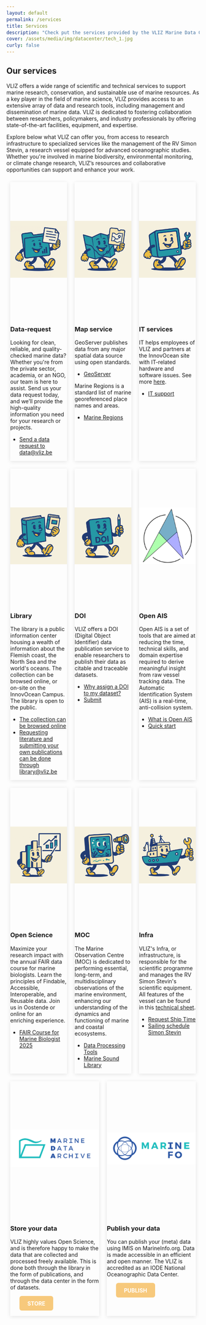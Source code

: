 ```yaml
---
layout: default
permalink: /services
title: Services
description: "Check put the services provided by the VLIZ Marine Data Centre. We offer a range of services to support the FAIR principles of data management. Learn more about our services and how they can help you in your research."
cover: /assets/media/img/datacenter/tech_1.jpg
curly: false
---
```


<link rel="stylesheet" href="https://fonts.googleapis.com/css2?family=Material+Symbols+Outlined:opsz,wght,FILL,GRAD@24,400,0,0" />
<section>
  <h2>Our services</h2>
  <p>VLIZ offers a wide range of scientific and technical services to support marine research, conservation, and sustainable use of marine resources. As a key player in the field of marine science, VLIZ provides access to an extensive array of data and research tools, including management and dissemination of marine data. VLIZ is dedicated to fostering collaboration between researchers, policymakers, and industry professionals by offering state-of-the-art facilities, equipment, and expertise.
</p>
<p>
Explore below what VLIZ can offer you, from access to research infrastructure to specialized services like the management of the RV Simon Stevin, a research vessel equipped for advanced oceanographic studies. Whether you're involved in marine biodiversity, environmental monitoring, or climate change research, VLIZ’s resources and collaborative opportunities can support and enhance your work.</p>

 <div class="container">
  <!-- Data Request Card -->
  <div class="card" id="data-request">
    <div class="card-inner" style="--clr:#fff;">
      <div class="box">
        <div class="imgBox">
          <img src="/assets/media/img/datacenter/Thomas_datarequest_v3.png" alt="Data-request" width="400">
        </div>
      </div>
    </div>
    <div class="content">
      <h3>Data-request</h3>
      <p>Looking for clean, reliable, and quality-checked marine data? Whether you're from the private sector, academia, or an NGO, our team is here to assist. Send us your data request today, and we’ll provide the high-quality information you need for your research or projects.</p>
      <ul>
        <li style="--clr-tag:#d3b19a;" class="branding">
          <a href="mailto:data@vliz.be" target="_blank">Send a data request to data@vliz.be</a>
        </li>
      </ul>
    </div>
  </div>
  <!-- Map Service Card -->
  <div class="card" id="map-service">
    <div class="card-inner" style="--clr:#fff;">
      <div class="box">
        <div class="imgBox">
          <img src="/assets/media/img/datacenter/Thomas_maprequest_v3.png" alt="Map-service" width="400">
        </div>
      </div>
    </div>
    <div class="content">
      <h3>Map service</h3>
      <p>GeoServer publishes data from any major spatial data source using open standards.</p>
      <ul>
        <li style="--clr-tag:#d3b19a;" class="branding">
          <a href="https://geo.vliz.be/geoserver/web/?0" target="_blank">GeoServer</a>
        </li>
      </ul>
      <p>Marine Regions is a standard list of marine georeferenced place names and areas.</p>
      <ul>
        <li style="--clr-tag:#d3b19a;" class="branding">
          <a href="https://www.marineregions.org/" target="_blank">Marine Regions</a>
        </li>
      </ul>
    </div>
  </div>
  <!-- IT Services Card -->
  <div class="card" id="it-services">
    <div class="card-inner" style="--clr:#fff;">
      <div class="box">
        <div class="imgBox">
          <img src="/assets/media/img/datacenter/Thomas_ITservices_v2.png" alt="IT-service" width="400">
        </div>
      </div>
    </div>
    <div class="content">
      <h3>IT services</h3>
      <p>IT helps employees of VLIZ and partners at the InnovOcean site with IT-related hardware and software issues. See more <a href="https://www.vliz.be/en/what-we-do/data-information/it" target="_blank">here</a>.</p>
      <ul>
        <li style="--clr-tag:#d3b19a;" class="branding">
          <a href="mailto:support@vliz.be" target="_blank">IT support</a>
        </li>
      </ul>
    </div>
  </div>




 <div class="container">
  <!-- Library Card -->
  <div class="card" id="library">
    <div class="card-inner" style="--clr:#fff;">
      <div class="box">
        <div class="imgBox">
          <img src="/assets/media/img/datacenter/Thomas_libraryservices.png" alt="Library" width="400">
       </div>
      </div>
    </div>
      <div class="content">
        <h3>Library</h3>
        <p>The library is a public information center housing a wealth of information about the Flemish coast, the North Sea and the world's oceans. The collection can be browsed online, or on-site on the InnovOcean Campus. The library is open to the public.</p>
        <ul>
          <li style="--clr-tag:#d3b19a;" class="branding">
            <a href="https://www.vliz.be/en/catalogue" target="_blank">The collection can be browsed online</a>
          </li>
          <li style="--clr-tag:#d3b19a;" class="branding">
            <a href="mailto:library@vliz.be" target="_blank">Requesting literature and submitting your own publications can be done through library@vliz.be</a>
        </li>
      </ul>
    </div>
  </div>
  <!-- DOI Card -->
  <div class="card">
    <div class="card-inner" style="--clr:#fff;">
      <div class="box">
        <div class="imgBox">
          <img src="/assets/media/img/datacenter/Thomas_doiservice.png" alt="DOI" width="400">
        </div>
      </div>
    </div>
    <div class="content">
      <h3>DOI</h3>
      <p>VLIZ offers a DOI (Digital Object Identifier) data publication service to enable researchers to publish their data as citable and traceable datasets.</p>
      <ul>
        <li style="--clr-tag:#d3b19a;" class="branding">
          <a href="https://www.vliz.be/sites/vliz.be/files/public/docs/DOI_Guidelines.pdf" target="_blank">Why assign a DOI to my dataset?</a>
        </li>
        <li style="--clr-tag:#d3b19a;" class="branding">
          <a href="https://marineinfo.org/metasubmit/" target="_blank">Submit</a>
        </li>
      </ul>
    </div>
  </div>
  <!-- Open AIS Card -->
  <div class="card">
    <div class="card-inner" style="--clr:#fff;">
      <div class="box">
        <div class="imgBox">
          <img src="\assets\media\img\datacenter\open-ais-logo.svg" alt="OpenAIS" width="400">
        </div>
      </div>
    </div>
    <div class="content">
      <h3>Open AIS</h3>
      <p>Open AIS is a set of tools that are aimed at reducing the time, technical skills, and domain expertise required to derive meaningful insight from raw vessel tracking data. The Automatic Identification System (AIS) is a real-time, anti-collision system.</p>
      <ul>
        <li style="--clr-tag:#d3b19a;" class="branding">
          <a href="https://open-ais.org/" target="_blank">What is Open AIS</a>
        </li>
        <li style="--clr-tag:#d3b19a;" class="branding">
          <a href="https://open-ais.org/Quick-Start/0/" target="_blank">Quick start</a>
       </li>
      </ul>
    </div>
  </div>





   <div class="container">
  <!-- Open Science Card -->
  <div class="card">
    <div class="card-inner" style="--clr:#fff;">
      <div class="box">
        <div class="imgBox">
          <img src="/assets/media/img/datacenter/Thomas_openscienceservice.png" alt="Open Science" width="400">
        </div>
      </div>
    </div>
    <div class="content">
      <h3>Open Science</h3>
      <p>Maximize your research impact with the annual FAIR data course for marine biologists. Learn the principles of Findable, Accessible, Interoperable, and Reusable data. Join us in Oostende or online for an enriching experience.</p>
      <ul>
        <li style="--clr-tag:#d3b19a;" class="branding">
          <a href="https://www.vliz.be/en/embrc-fair-training-course" target="_blank">FAIR Course for Marine Biologist 2025</a>
        </li>
      </ul>
    </div>
  </div>
  <!-- MOC Card -->
  <div class="card">
    <div class="card-inner" style="--clr:#fff;">
      <div class="box">
        <div class="imgBox">
          <img src="/assets/media/img/datacenter/Thomas_mocservice.png" alt="MOC" width="400">
        </div>
      </div>
    </div>
    <div class="content">
      <h3>MOC</h3>
      <p>The Marine Observation Centre (MOC) is dedicated to performing essential, long-term, and multidisciplinary observations of the marine environment, enhancing our understanding of the dynamics and functioning of marine and coastal ecosystems.</p>
      <ul>
        <li style="--clr-tag:#d3b19a;" class="branding"><a href="https://github.com/lifewatch">Data Processing Tools</a></li>
        <li style="--clr-tag:#d3b19a;" class="branding"><a href="https://marinesoundlib.org">Marine Sound Library</a></li>
      </ul>
    </div>
  </div>
  <!-- Infra Card -->
  <div class="card">
    <div class="card-inner" style="--clr:#fff;">
      <div class="box">
        <div class="imgBox">
          <img src="\assets\media\img\datacenter\Thomas_infraservices.png" alt="Infrastructure" width="400">
        </div>
      </div>
    </div>
    <div class="content">
      <h3>Infra</h3>
      <p>VLIZ's Infra, or infrastructure, is responsible for the scientific programme and manages the RV Simon Stevin's scientific equipment. All features of the vessel can be found in this <a href="https://www.vliz.be/sites/vliz.be/files/tech%20fiche%20SS%20(002).pdf">technical sheet</a>.</p>
      <ul>
        <li style="--clr-tag:#d3b19a;" class="branding">
          <a href="https://www.vliz.be/vmdcdata/midas/request-ship-time">Request Ship Time</a>
        </li>
        <li style="--clr-tag:#d3b19a;" class="branding">
          <a href="https://www.vliz.be/vmdcdata/midas/scheduler">Sailing schedule Simon Stevin</a>
        </li>
      </ul>
    </div>
  </div>




 <div class="container">
  <!-- Store Your Data Card -->
  <div class="card">
    <div class="card-inner" style="--clr:#fff;">
      <div class="box">
        <div class="imgBox">
          <img src="/assets/media/img/content/logo_mda2.png" alt="Store" width="400">
        </div>
      </div>
    </div>
<div class="content">
  <h3>Store your data</h3>
  <p>VLIZ highly values Open Science, and is therefore happy to make the data that are collected and processed freely available. This is done both through the library in the form of publications, and through the data center in the form of datasets.</p>
  <ul>
  <a href="https://marinedataarchive.org/" target="_blank" class="store-button">STORE</a>
</ul>
</div>
  </div>

  <!-- Publish Your Data Card -->
  <div class="card">
    <div class="card-inner" style="--clr:#fff;">
      <div class="box">
        <div class="imgBox">
          <img src="/assets/media/img/content/Marine Info_logo pos RGB.jpg" alt="Publsh" width="400">
        </div>
      </div>
    </div>
    <div class="content">
      <h3>Publish your data</h3>
      <p>You can publish your (meta) data using IMIS on MarineInfo.org. Data is made accessible in an efficient and open manner. The VLIZ is accredited as an IODE National Oceanographic Data Center.</p>
      <ul>
          <a href="https://marineinfo.org/metasubmit/" target="_blank" class="store-button">PUBLISH</a>
      </ul>
    </div>
  </div>
</div>


<style>
  .store-button {
    display: inline-block;
    padding: 0.75em 1.5em;
    background-color: #f7c97c;
    color: white;
    text-decoration: none;
    font-weight: bold;
    border-radius: 6px;
    transition: background-color 0.3s ease;
  }

  .store-button:hover {
    background-color:rgb(241, 187, 92);
  }
</style>



<style>
  .imgBox {
    width: 100%;
    height: 350px; /* or adjust as needed */
    overflow: hidden;
    display: flex;
    align-items: center;
    justify-content: center;
  }

  .imgBox img {
    width: 100%;
    height: 100%;
    object-fit: cover; /* cover = fill & crop; contain = fit without crop */
  }
</style>


<style>
.container {
  display: flex;
  flex-wrap: wrap;
  justify-content: space-between;
}

.card {
  flex: 1 1 calc(33% - 20px);
  margin: 10px;
  box-shadow: 0 2px 10px rgba(0, 0, 0, 0.1);
}

.imgBox img {
  width: 100%;
  height: auto;
}
</style>
